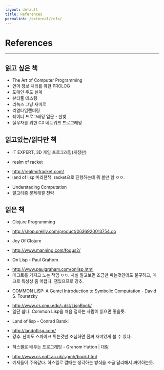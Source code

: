 ```yaml
---
layout: default
title: References
permalink: /external/refs/
---
```


# References

---------------

## 읽고 싶은 책
* The Art of Computer Programming
* 언어 정보 처리를 위한 PROLOG
* 도매인 주도 설계
* 뷰티풀 테스팅
* 리눅스 그냥 재미로
* 리얼타임렌더링
* 쉐이더 프로그래밍 입문 - 한빛
* 실무자를 위한 C# 네트워크 프로그래밍

## 읽고있는/읽다만 책
* IT EXPERT, 3D 게임 프로그래밍(개정판)

* realm of racket
 - http://realmofracket.com/
 - land of lisp 따라한책. racket으로 진행하는데 뭐 볼만 함 ㅇㅇ.


* Understading Computation
* 알고리즘 문제해결 전략

## 읽은 책
* Clojure Programming
 - http://shop.oreilly.com/product/0636920013754.do
 

* Joy Of Clojure
 - http://www.manning.com/fogus2/

* On Lisp - Paul Grahom
 - http://www.paulgraham.com/onlisp.html
 - 매크로를 가지고 노는 책임 ㅇㅇ. 사실 알고보면 조금만 파는것인데도 불구하고, 매크로 특성상 좀 어렵다. 잼있으므로 강추.

* COMMON LISP: A Gentel Introduction to Symbolic Computation - David S. Touretzky
 - http://www.cs.cmu.edu/~dst/LispBook/
 - 일단 쉽다. Common Lisp을 처음 접하는 사람이 읽으면 좋을듯.

* Land of lisp - Conrad Barski
 - http://landoflisp.com/
 - 강추. 난이도 스파이크 튀는것만 조심하면 진짜 재미있게 볼 수 있다.

* 하스켈로 배우는 프로그래밍 - Grahom Hutton | 대림
 - http://www.cs.nott.ac.uk/~gmh/book.html
 - 예제들이 주옥같다. 하스켈로 짤때는 생각하는 방식을 조금 달리해서 짜야하는듯.
